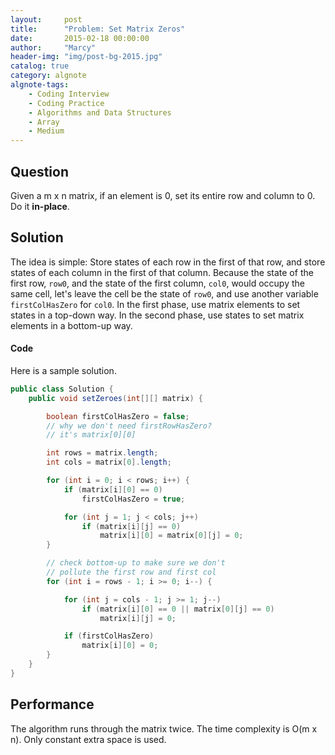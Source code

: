 ```yaml
---
layout:     post
title:      "Problem: Set Matrix Zeros"
date:       2015-02-18 00:00:00
author:     "Marcy"
header-img: "img/post-bg-2015.jpg"
catalog: true
category: algnote
algnote-tags:
    - Coding Interview
    - Coding Practice
    - Algorithms and Data Structures
    - Array
    - Medium
---
```


## Question

Given a m x n matrix, if an element is 0, set its entire row and column to 0. Do it **in-place**.

## Solution

The idea is simple: Store states of each row in the first of that row, and store states of each column in the first of that column. Because the state of the first row, `row0`, and the state of the first column, `col0`, would occupy the same cell, let's leave the cell be the state of `row0`, and use another variable `firstColHasZero` for `col0`. In the first phase, use matrix elements to set states in a top-down way. In the second phase, use states to set matrix elements in a bottom-up way.
#### Code

Here is a sample solution.

```java
public class Solution {
    public void setZeroes(int[][] matrix) {

        boolean firstColHasZero = false;
        // why we don't need firstRowHasZero?
        // it's matrix[0][0]

        int rows = matrix.length;
        int cols = matrix[0].length;

        for (int i = 0; i < rows; i++) {
            if (matrix[i][0] == 0)
                firstColHasZero = true;

            for (int j = 1; j < cols; j++)
                if (matrix[i][j] == 0)
                    matrix[i][0] = matrix[0][j] = 0;
        }

        // check bottom-up to make sure we don't
        // pollute the first row and first col
        for (int i = rows - 1; i >= 0; i--) {

            for (int j = cols - 1; j >= 1; j--)
                if (matrix[i][0] == 0 || matrix[0][j] == 0)
                    matrix[i][j] = 0;

            if (firstColHasZero)
                matrix[i][0] = 0;
        }
    }
}
```

## Performance

The algorithm runs through the matrix twice. The time complexity is O(m x n). Only constant extra space is used.
